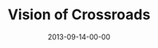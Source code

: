 ---
layout: message
category: message
series: "Go Forth"
title: "Vision of Crossroads"
date: 2013-09-14-00-00
message_id: 811
audio: "http://s3.amazonaws.com/crossroads-media/messages/audio/go_forth_04.mp3"
audio-duration: "45:32"
description: "Brian Tome talks about Crossroads' entrepreneurial vision."
video: "http://s3.amazonaws.com/crossroads-media/messages/video/go_forth_04.mp4"
video-duration: "45:32"
yt-embed-url: "//www.youtube.com/embed/-KDLve3YMpw"
video-image: "http://s3.amazonaws.com/crossroads-media/images/go_forth_04_still.jpg"
program: "http://s3.amazonaws.com/crossroads-media/documents/09_14-15_13Program_LO.pdf"
tag: 
 - crossroads
 - crossroads-church
 - vision
 - brian-tome
 - program
 - whiz-kids
explicit: false
---